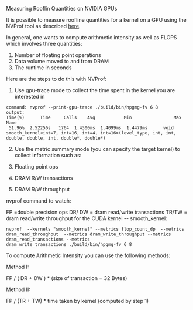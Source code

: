 Measuring Rooflin Quantities on NVIDIA GPUs

It is possible to measure roofline quantities for a kernel on a GPU using the NVProf tool as described [here](/facilities/tools.md). 

In general, one wants to compute arithmetic intensity as well as FLOPS which involves three quantities:
 
1. Number of floating point operations
2. Data volume moved to and from DRAM
3. The runtime in seconds

Here are the steps to do this with NVProf:

1. Use gpu-trace mode to collect the time spent in the kernel you are interested in

```shell
command: nvprof --print-gpu-trace ./build/bin/hpgmg-fv 6 8
output: 
Time(%)      Time     Calls    Avg           Min                Max           Name
 51.96%  2.52256s   1764  1.4300ms  1.4099ms  1.4479ms      void smooth_kernel<int=7, int=16, int=4, int=16>(level_type, int, int, double, double, int, double*, double*)
```

2. Use the metric summary mode (you can specify the target kernel) to collect information such as:

1. Floating point ops
2. DRAM R/W transactions
3. DRAM R/W throughput

nvprof command to watch:

FP =double precision ops 
DR/ DW = dram read/write transactions
TR/TW = dram read/write throughput
for the CUDA kernel -- smooth_kernel:

```shell
nvprof  --kernels "smooth_kernel" --metrics flop_count_dp  --metrics dram_read_throughput  --metrics dram_write_throughput --metrics dram_read_transactions --metrics 
dram_write_transactions ./build/bin/hpgmg-fv 6 8 
```

To compute Arithmetic Intensity you can use the following methods:

Method I:  

FP / ( DR + DW ) * (size of transaction = 32 Bytes)

Method II:

FP / (TR + TW) * time taken by kernel (computed by step 1)
